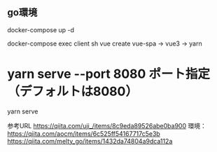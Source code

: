 ## go環境

docker-compose up -d

docker-compose exec client sh
vue create vue-spa
-> vue3
-> yarn

# yarn serve --port 8080 ポート指定（デフォルトは8080）
yarn serve



参考URL
https://qiita.com/uji_/items/8c9eda89526abe0ba900
環境：https://qiita.com/aocm/items/6c525ff54167717c5e3b
https://qiita.com/melty_go/items/1432da74804a9dca112a